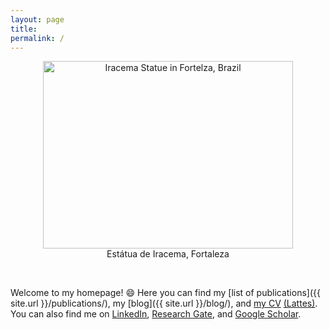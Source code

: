 ```yaml
---
layout: page
title:
permalink: /
---
```


<div align="center">
	<figure>
	    <img src="{{ site.url }}/assets/image/iracema.jpg" alt="Iracema Statue in Fortelza, Brazil" height="300" width="400">
	    <figcaption>Estátua de Iracema, Fortaleza</figcaption>
	</figure>
</div>

<br/>

Welcome to my homepage! 😄 Here you can find my [list of publications]({{ site.url }}/publications/), my [blog]({{ site.url }}/blog/), and [my CV](https://github.com/lnribeiro/cv/blob/master/cv.pdf) [(Lattes)](http://buscatextual.cnpq.br/buscatextual/visualizacv.do?id=K4472660Y7). You can also find me on [LinkedIn](https://www.linkedin.com/in/lucas-nogueira-ribeiro-009a0a169), [Research Gate](https://www.researchgate.net/profile/Lucas_Ribeiro3), and [Google Scholar](https://scholar.google.com.br/citations?user=STk6opQAAAAJ).
